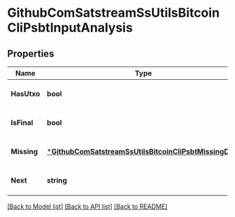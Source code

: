 # GithubComSatstreamSsUtilsBitcoinCliPsbtInputAnalysis

## Properties
Name | Type | Description | Notes
------------ | ------------- | ------------- | -------------
**HasUtxo** | **bool** |  | [optional] [default to null]
**IsFinal** | **bool** |  | [optional] [default to null]
**Missing** | [***GithubComSatstreamSsUtilsBitcoinCliPsbtMissingData**](github_com_satstream_ss-utils_bitcoin-cli.PSBTMissingData.md) |  | [optional] [default to null]
**Next** | **string** |  | [optional] [default to null]

[[Back to Model list]](../README.md#documentation-for-models) [[Back to API list]](../README.md#documentation-for-api-endpoints) [[Back to README]](../README.md)

